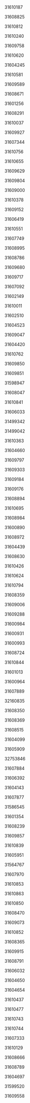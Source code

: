 31610187

31608825

31610812

31610240

31609758

31610620

31604245

31610581

31609589

31608671

31601256

31608291

31610037

31609927

31607344

31610756

31610655

31609629

31609804

31609000

31610378

31609152

31606419

31610551

31607749

31608995

31608786

31609680

31609717

31607092

31602149

31610011

31602510

31604523

31609047

31604420

31610762

31609850

31609851

31598947

31608047

31610841

31606033

31499342

31499042

31610363

31604660

31609797

31609303

31609184

31609176

31608894

31610695

31608984

31600890

31608972

31604439

31608630

31610426

31610624

31610794

31608359

31609006

31609288

31600984

31600931

31600993

31608724

31610844

31601013

31600964

31607889

32160835

31608350

31608369

31608515

31604099

31605909

32753846

31607884

31606392

31604143

31607877

31586545

31601354

31608239

31609857

31610839

31605951

31564767

31607970

31610853

31610863

31610850

31608470

31609073

31610852

31608365

31609915

31608791

31606032

31604650

31604654

31610437

31610477

31610743

31610744

31607333

31610129

31608666

31608789

31604697

31599520

31609558

